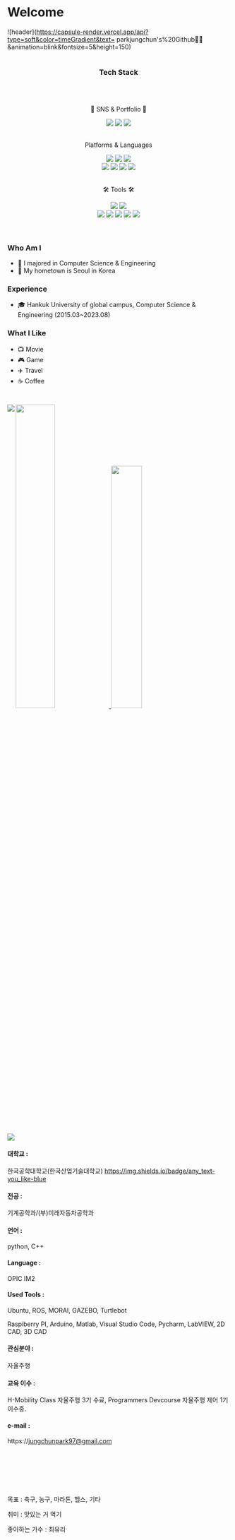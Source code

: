 # Welcome

![header](https://capsule-render.vercel.app/api?type=soft&color=timeGradient&text= parkjungchun's%20Github👋🏻 &animation=blink&fontsize=5&height=150)

#

</div>
<div align=center>
  <h3> Tech Stack </h3>
  <br>
  <br>
	<p>🎨 SNS & Portfolio 🎨</p>
</div>

<div align="center">
    <img src=https://hits.seeyoufarm.com/api/count/incr/badge.svg?url=https%3A%2F%2Fgithub.com%2Fgks970113-woo%2Fhit-counter&count_bg=%2332C6CA&title_bg=%234F83CE&icon=awesomelists.svg&icon_color=%23000000&title=VISIT&edge_flat=false)](https://hits.seeyoufarm.com)/>
    <img src=https://img.shields.io/badge/Gmail-D14836?style=flat&logo=Gmail&logoColor=white&link=mailto:onerainj@gmail.com)]/>
    <img src=https://img.shields.io/badge/Tech%20Blog-555263?style=flat&logo=Blogger&link=https://onerainj.tistory.com/&logoColor=white)](https://onerainj.tistory.com/)/>
</div>
<br>
</div>
<div align=center>
	<p> Platforms & Languages </p>
</div>
<div align="center">
  <img src="https://img.shields.io/badge/C-EF5C55?style=flat&logo=C&logoColor=white" />
  <img src="https://img.shields.io/badge/C++-37814A?style=flat&logo=Celery&logoColor=white" />
  <img src="https://img.shields.io/badge/C Sharp-007396?style=flat&logo=C Sharp&logoColor=white" />
  <br>
  <img src="https://img.shields.io/badge/JavaScript-007396?style=flat&logo=JavaScript&logoColor=white" />
	<img src="https://img.shields.io/badge/Python-3776AB?style=flat&logo=Python&logoColor=white" />
	<img src="https://img.shields.io/badge/AndroidStudio-3DDC84?style=flat&logo=Android&logoColor=white" />
	<img src="https://img.shields.io/badge/MySQL-6100A5?style=flat&logo=MySQL&logoColor=white" />
</div>

</div>
<br>
<div align=center>
	<p>🛠 Tools 🛠</p>
</div>

<div align=center>
	<img src="https://img.shields.io/badge/Eclipse%20IDE-2C2255?style=flat&logo=EclipseIDE&logoColor=white" />
	<img src="https://img.shields.io/badge/Visual%20Studio%20Code-007ACC?style=flat&logo=VisualStudioCode&logoColor=white" />
	<br>
	<img src="https://img.shields.io/badge/Tomcat-F8DC75?style=flat&logo=ApacheTomcat&logoColor=white" />
	<img src="https://img.shields.io/badge/AWS-232F3E?style=flat&logo=AmazonAWS&logoColor=white" />
	<img src="https://img.shields.io/badge/SVN-809CC9?style=flat&logo=Subversion&logoColor=white" />
	<img src="https://img.shields.io/badge/GitHub-181717?style=flat&logo=GitHub&logoColor=white" />
  <img src="https://img.shields.io/badge/Notion-000000?style=flat&logo=Notion&logoColor=white" />
</div>
<br>

#

### Who Am I

- 🥇 I majored in Computer Science & Engineering
- 🚅 My hometown is Seoul in Korea

### Experience

- 🎓 Hankuk University of global campus, Computer Science & Engineering (2015.03~2023.08)

### What I Like

- 📺 Movie
- 🎮 Game
- ✈️ Travel
- ☕ Coffee

#

<a href="s">
  <img src="https://github-readme-stats.vercel.app/api?username=gks970113-woo&theme=tokyonight&show_icons=true" width="42%" />
</a>
<a href="s">
  <img src="https://github-readme-stats.vercel.app/api/top-langs/?username=gks970113-woo&exclude_repo=gks970113-woo.github.io&layout=compact&theme=tokyonight" width="37.5%" />
</a>

<img align='left' src="http://mazassumnida.wtf/api/v2/generate_badge?boj=gks970113">

<a href="https://opgc.me/#/users/gks970113-woo" target="_blank"><img src="https://api.opgc.me/githubs/users/gks970113-woo/tag/?theme=basic" /></a>



<!--
**gks970113-woo/gks970113-woo** is a ✨ _special_ ✨ repository because its `README.md` (this file) appears on your GitHub profile.

Here are some ideas to get you started:

- 🔭 I’m currently working on ...
- 🌱 I’m currently learning ...
- 👯 I’m looking to collaborate on ...
- 🤔 I’m looking for help with ...
- 💬 Ask me about ...
- 📫 How to reach me: ...
- 😄 Pronouns: ...
- ⚡ Fun fact: ...
-->
#### 대학교 : 
한국공학대학교(한국산업기술대학교)
https://img.shields.io/badge/any_text-you_like-blue
#### 전공 : 
기계공학과/(부)미래자동차공학과

#### 언어 : 
python, C++

#### Language : 
OPIC IM2

#### Used Tools :
Ubuntu, ROS, MORAI, GAZEBO, Turtlebot

Raspiberry PI, Arduino, Matlab, Visual Studio Code, Pycharm, LabVIEW, 2D CAD, 3D CAD

#### 관심분야 : 
자율주행

#### 교육 이수 :
H-Mobility Class 자율주행 3기 수료, Programmers Devcourse 자율주행 제어 1기 이수중.

#### e-mail : 
https://jungchunpark97@gmail.com

<br />
<br />
<br />
<br />
<br />


목표 : 축구, 농구, 마라톤, 헬스, 기타

취미 : 맛있는 거 먹기

좋아하는 가수 : 최유리

